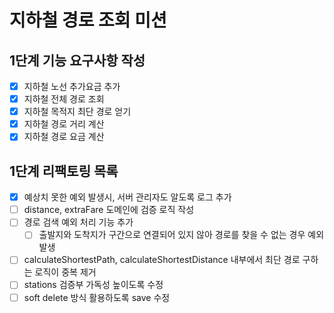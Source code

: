 # 지하철 경로 조회 미션 

## 1단계 기능 요구사항 작성

- [x] 지하철 노선 추가요금 추가
- [x] 지하철 전체 경로 조회
- [x] 지하철 목적지 최단 경로 얻기
- [x] 지하철 경로 거리 계산
- [x] 지하철 경로 요금 계산

## 1단계 리팩토링 목록
- [x] 예상치 못한 예외 발생시, 서버 관리자도 알도록 로그 추가
- [ ] distance, extraFare 도메인에 검증 로직 작성
- [ ] 경로 검색 예외 처리 기능 추가
  - [ ] 출발지와 도착지가 구간으로 연결되어 있지 않아 경로를 찾을 수 없는 경우 예외 발생
- [ ] calculateShortestPath, calculateShortestDistance 내부에서 최단 경로 구하는 로직이 중복 제거
- [ ] stations 검증부 가독성 높이도록 수정
- [ ] soft delete 방식 활용하도록 save 수정